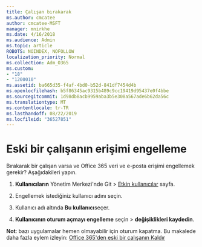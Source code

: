 ```yaml
---
title: Çalışan bırakarak
ms.author: cmcatee
author: cmcatee-MSFT
manager: mnirkhe
ms.date: 4/16/2018
ms.audience: Admin
ms.topic: article
ROBOTS: NOINDEX, NOFOLLOW
localization_priority: Normal
ms.collection: Adm_O365
ms.custom:
- "18"
- "1200010"
ms.assetid: ba665d35-f4af-4bd0-b52d-841df7454d4b
ms.openlocfilehash: b5f86345ac9315b489c9cc19419d95437e0f4bbe
ms.sourcegitcommit: 1d98db8acb9959aba3b5e308a567ade6b62da56c
ms.translationtype: MT
ms.contentlocale: tr-TR
ms.lasthandoff: 08/22/2019
ms.locfileid: "36527851"
---
```

# <a name="block-access-to-a-former-employee"></a>Eski bir çalışanın erişimi engelleme

Bırakarak bir çalışan varsa ve Office 365 veri ve e-posta erişimi engellemek gerekir? Aşağıdakileri yapın.
  
1. **Kullanıcıların** Yönetim Merkezi'nde Git \> [Etkin kullanıcılar](https://go.microsoft.com/fwlink/p/?linkid=834822) sayfa.

2. Engellemek istediğiniz kullanıcı adını seçin.

3. Kullanıcı adı altında **Bu kullanıcı**seçer.

4. **Kullanıcının oturum açmayı engelleme** seçin \> **değişiklikleri kaydedin**.

**Not**: bazı uygulamalar hemen olmayabilir için oturum kapatma. Bu makalede daha fazla eylem izleyin: [Office 365'den eski bir çalışanın Kaldır](https://docs.microsoft.com/office365/admin/add-users/remove-former-employee)